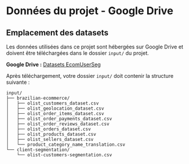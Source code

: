 # Données du projet - Google Drive

## Emplacement des datasets

Les données utilisées dans ce projet sont hébergées sur Google Drive et doivent être téléchargées dans le dossier `input/` du projet.

**Google Drive :** [Datasets EcomUserSeg](https://drive.google.com/drive/folders/1yTzEg9K4TZpe3h8kQ4kZ2jTvYgLAJJsu?usp=sharing)

Après téléchargement, votre dossier `input/` doit contenir la structure suivante :

```
input/
├── brazilian-ecommerce/
│   ├── olist_customers_dataset.csv
│   ├── olist_geolocation_dataset.csv
│   ├── olist_order_items_dataset.csv
│   ├── olist_order_payments_dataset.csv
│   ├── olist_order_reviews_dataset.csv
│   ├── olist_orders_dataset.csv
│   ├── olist_products_dataset.csv
│   ├── olist_sellers_dataset.csv
│   └── product_category_name_translation.csv
└── client-segmentation/
    └── olist-customers-segmentation.csv
```
